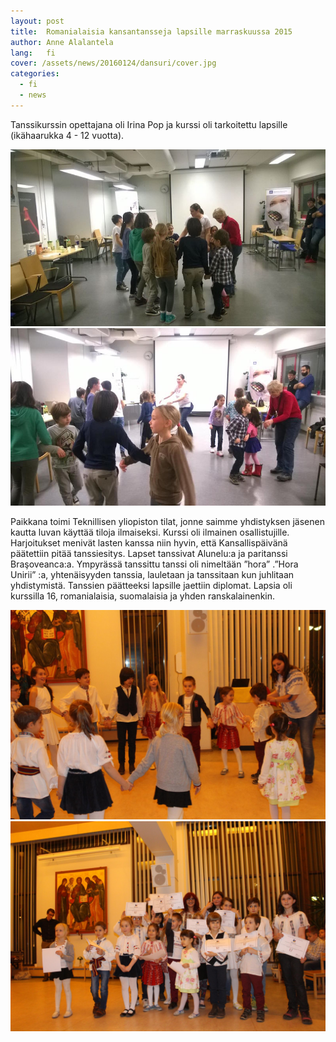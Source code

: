 ```yaml
---
layout: post
title:  Romanialaisia kansantansseja lapsille marraskuussa 2015
author: Anne Alalantela
lang:   fi
cover: /assets/news/20160124/dansuri/cover.jpg
categories:
  - fi
  - news
---
```


Tanssikurssin opettajana oli Irina Pop ja kurssi oli tarkoitettu lapsille (ikähaarukka 4  - 12 vuotta).

<div class="photos-grid" data-columns>
  <img src="/assets/news/20160124/dansuri/1.jpg">
  <img src="/assets/news/20160124/dansuri/2.jpg">
</div>

<div class="clear"></div>

Paikkana toimi Teknillisen yliopiston tilat, jonne saimme yhdistyksen jäsenen kautta luvan käyttää tiloja ilmaiseksi. Kurssi oli ilmainen osallistujille. Harjoitukset menivät lasten kanssa niin hyvin, että Kansallispäivänä päätettiin pitää tanssiesitys. Lapset tanssivat Alunelu:a ja paritanssi Braşoveanca:a. Ympyrässä tanssittu tanssi oli nimeltään ”hora” .”Hora Unirii” :a, yhtenäisyyden tanssia, lauletaan ja tanssitaan kun juhlitaan yhdistymistä. Tanssien päätteeksi lapsille jaettiin diplomat. Lapsia oli kurssilla 16, romanialaisia, suomalaisia ja yhden ranskalainenkin.

<div class="photos-grid" data-columns>
  <img src="/assets/news/20160107/B/dansuri1.jpeg">
  <img src="/assets/news/20160107/B/dansuri11.jpeg">
</div>

<div class="clear"></div>

